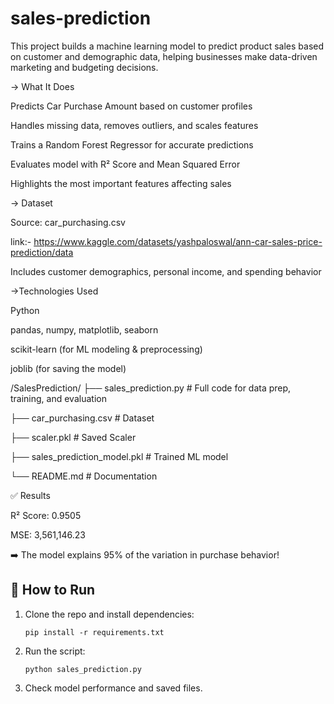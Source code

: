 # sales-prediction
This project builds a machine learning model to predict product sales based on customer and demographic data, helping businesses make data-driven marketing and budgeting decisions.

-> What It Does

Predicts Car Purchase Amount based on customer profiles

Handles missing data, removes outliers, and scales features

Trains a Random Forest Regressor for accurate predictions

Evaluates model with R² Score and Mean Squared Error

Highlights the most important features affecting sales

-> Dataset

Source: car_purchasing.csv 

link:- https://www.kaggle.com/datasets/yashpaloswal/ann-car-sales-price-prediction/data

Includes customer demographics, personal income, and spending behavior

->Technologies Used

Python

pandas, numpy, matplotlib, seaborn

scikit-learn (for ML modeling & preprocessing)

joblib (for saving the model)

/SalesPrediction/
├── sales_prediction.py      # Full code for data prep, training, and evaluation

├── car_purchasing.csv       # Dataset

├── scaler.pkl               # Saved Scaler

├── sales_prediction_model.pkl # Trained ML model

└── README.md                # Documentation

✅ Results

R² Score: 0.9505

MSE: 3,561,146.23

➡️ The model explains 95% of the variation in purchase behavior!

## 📌 How to Run
1. Clone the repo and install dependencies:
   ```
   pip install -r requirements.txt
   ```
2. Run the script:
   ```
   python sales_prediction.py
   ```

3. Check model performance and saved files.
